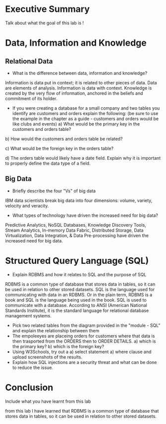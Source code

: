 # Executive Summary
Talk about what the goal of this lab is !

# Data, Information and Knowledge 
## Relational Data

* What is the difference between data, information and knowledge? 

Information is data put in context; it is related to other pieces of data. Data are elements of analysis. Information is data with context. Knowledge is created by the very flow of information, anchored in the beliefs and commitment of its holder.

* If you were creating a database for a small company and two tables you identify are customers and orders explain the following:
(be sure to use the example in the chapter as a guide - customers and orders would be like clubs and events) 
a) What would be the primary key in the customers and orders table? 

b) How would the customers and orders table be related? 

c) What would be the foreign key in the orders table? 
 
d) The orders table would likely have a date field.  Explain why it is important to properly define the data type of a field. 
 
## Big Data

* Briefly describe the four "Vs" of big data 

IBM data scientists break big data into four dimensions: volume, variety, velocity and veracity.

* What types of technology have driven the increased need for big data? 

Predictive Analytics, NoSQL Databases, Knowledge Discovery Tools, Stream Analytics, In-memory Data Fabric, Distributed Storage, Data Virtualization, Data Integration, & Data Pre-processing have driven the increased need for big data.
 
# Structured Query Language (SQL)
* Explain RDBMS and how it relates to SQL and the purpose of SQL 

RDBMS  is a common type of database that stores data in tables, so it can be used in relation to other stored datasets. SQL is the language used for communicating with data in an RDBMS. Or in the plain term, RDBMS is a book and SQL is the language being used in the book. SQL is used to communicate with a database. According to ANSI (American National Standards Institute), it is the standard language for relational database management systems. 

* Pick two related tables from the diagram provided in the "module - SQL" and explain the relationship between them
* The empoleeyes are placeing orders for customers where that data is then trasported from the ORDERS then to ORDER DETAILS.
a) which is the primary key?
b) which is the foreign key?
* Using W3Schools, try out a 
a) select statement 
a) where clause 
and upload screenshots of the results.
* Explain how SQL injections are a security threat and what can be done to reduce the issue. 
  
# Conclusion
Include what you have learnt from this lab

from this lab I have learned that RDBMS  is a common type of database that stores data in tables, so it can be used in relation to other stored datasets.
